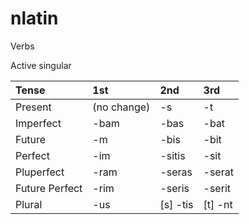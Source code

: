 # nlatin

Verbs

Active singular

Tense          | 1st         | 2nd        | 3rd
:---           | :---        | :---       | :---
Present        | (no change) | -s         | -t
Imperfect      | -bam        | -bas       | -bat
Future         | -m          | -bis       | -bit
Perfect        | -im         | -sitis     | -sit
Pluperfect     | -ram        | -seras     | -serat
Future Perfect | -rim        | -seris     | -serit
Plural         | -us         | [s] -tis   | [t] -nt
